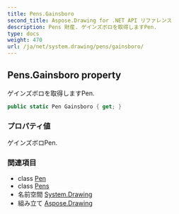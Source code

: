 ```yaml
---
title: Pens.Gainsboro
second_title: Aspose.Drawing for .NET API リファレンス
description: Pens 財産. ゲインズボロを取得しますPen.
type: docs
weight: 470
url: /ja/net/system.drawing/pens/gainsboro/
---
```

## Pens.Gainsboro property

ゲインズボロを取得しますPen.

```csharp
public static Pen Gainsboro { get; }
```

### プロパティ値

ゲインズボロPen.

### 関連項目

* class [Pen](../../pen/)
* class [Pens](../)
* 名前空間 [System.Drawing](../../pens/)
* 組み立て [Aspose.Drawing](../../../)


